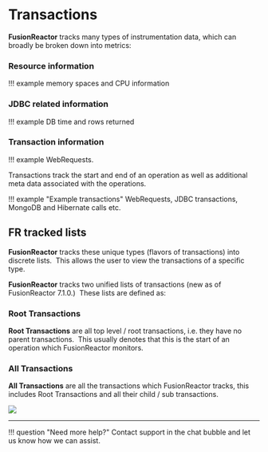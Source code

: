 # Transactions

**FusionReactor** tracks many types of instrumentation data, which can
broadly be broken down into metrics:

### Resource information 

!!! example
    memory spaces and  CPU information 

### JDBC related information 

!!! example
    DB time and rows returned  

### Transaction information 

!!! example
    WebRequests.

Transactions track the start and end of an operation as well as
additional meta data associated with the operations.  


!!! example "Example transactions"
    WebRequests, JDBC transactions, MongoDB and Hibernate calls etc.


## FR tracked lists

**FusionReactor** tracks these unique types (flavors of transactions) into
discrete lists.  This allows the user to view the transactions of a
specific type.


**FusionReactor** tracks two unified lists of transactions (new as of
FusionReactor 7.1.0.)  These lists are defined as:

### Root Transactions 

**Root Transactions** are all top level / root transactions, i.e. they
have no parent transactions.  This usually denotes that this is the
start of an operation which FusionReactor monitors.

### All Transactions 

**All Transactions** are all the transactions which FusionReactor tracks,
this includes Root Transactions and all their child / sub transactions.


![](/frdocs/attachments/245550549/288882712.jpg)

___

!!! question "Need more help?"
    Contact support in the chat bubble and let us know how we can assist.